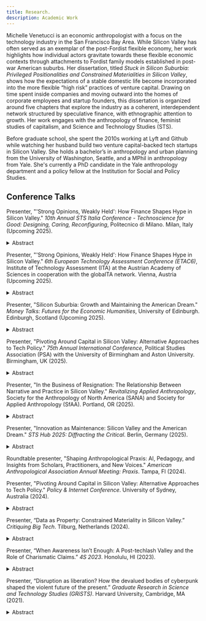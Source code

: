 ```yaml
---
title: Research.
description: Academic Work
---
```

<div class="negative-margin"></div>

Michelle Venetucci is an economic anthropologist with a focus on the technology industry in the San Francisco Bay Area. While Silicon Valley has often served as an exemplar of the post-Fordist flexible economy, her work highlights how individual actors gravitate towards these flexible economic contexts through attachments to Fordist family models established in post-war American suburbs. Her dissertation, titled _Stuck in Silicon Suburbia: Privileged Positionalities and Constrained Materialities in Silicon Valley_, shows how the expectations of a stable domestic life become incorporated into the more flexible “high risk” practices of venture capital. Drawing on time spent inside companies and moving outward into the homes of corporate employees and startup founders, this dissertation is organized around five chapters that explore the industry as a coherent, interdependent network structured by speculative finance, with ethnographic attention to growth. Her work engages with the anthropology of finance, feminist studies of capitalism, and Science and Technology Studies (STS).

Before graduate school, she spent the 2010s working at Lyft and Github while watching her husband build two venture capital-backed tech startups in Silicon Valley. She holds a bachelor’s in anthropology and urban planning from the University of Washington, Seattle, and a MPhil in anthropology from Yale. She's currently a PhD candidate in the Yale anthropology department and a policy fellow at the Institution for Social and Policy Studies.

## Conference Talks

Presenter, "'Strong Opinions, Weakly Held': How Finance Shapes Hype in Silicon Valley." _10th Annual STS Italia Conference - Technoscience for Good: Designing, Caring, Reconfiguring_, Politecnico di Milano. Milan, Italy (Upcoming 2025).

<details class="margin-bottom-lg">
<summary><span class="pointer text-xs">Abstract</span></summary>
<p class="text-xs">
Critical analyses of Silicon Valley often focus on the problem of ideology, deconstructing techno-utopian claims in an effort to address the harmful outcomes of corporate technology projects. As this focus on ideology can locate the problem within individuals and their beliefs, this paper instead directs analytic attention to the structural conditions through which these publicly circulating narratives are produced, exploring how centering analysis around institutionalized contexts can change our understanding of what drives industry behaviors. Using empirical examples from ethnographic research conducted in Silicon Valley between 2022 and 2024, I show how hyped claims are cultivated as a way to take action within the uncertainty of venture capital’s speculative financial models, representing weakly held beliefs that are subject to change in the face of shifting investor interest and market conditions. Given that the companies constituting “Big Tech” were all structured by venture capital from early stages, this paper starts with two seed-stage startups in the crypto and AI spaces, showing how founders frequently changed their narrative claims as they searched for a fit between their product strategy and a growth-oriented market that fits into shifting investor hype cycles. I then follow a third startup as they raised what is called a Series A round of funding, showing how investors made financial decisions based on a revenue chart that indicated product-market fit in a growth-oriented market. These examples demonstrate how industry actors at every level pivot around capital in order to survive, directed by structural conditions rather than ideologies about techno-utopian futures. For scholars who may hope to positively affect society with critical analysis, this paper highlights the importance of engaging with the constraints felt by so-called powerful actors in untangling how power structures continue to be reproduced in the face of critical inquiry.    
</p>
</details>

Presenter, "'Strong Opinions, Weakly Held': How Finance Shapes Hype in Silicon Valley." _6th European Technology Assessment Conference (ETAC6)_, Institute of Technology Assessment (ITA) at the Austrian Academy of Sciences in cooperation with the globalTA network. Vienna, Austria (Upcoming 2025).

<details class="margin-bottom-lg">
<summary><span class="pointer text-xs">Abstract</span></summary>
<p class="text-xs">
Critical analyses of Silicon Valley often focus on the problem of ideology, deconstructing techno-utopian claims in an effort to address the harmful outcomes of corporate technology projects. As this focus on ideology can locate the problem within individuals and their beliefs, this paper instead directs analytic attention to the structural conditions through which these publicly circulating narratives are produced, exploring how centering analysis around institutionalized contexts can change our understanding of what drives industry behaviors. Using empirical examples from ethnographic research conducted in Silicon Valley between 2022 and 2024, I show how hyped claims are cultivated as a way to take action within the uncertainty of venture capital’s speculative financial models, representing weakly held beliefs that are subject to change in the face of shifting investor interest and market conditions. For scholars who may hope to positively affect society with critical analysis, this paper highlights the importance of engaging with the constraints felt by so-called powerful actors in untangling how power structures continue to be reproduced in the face of critical inquiry.    
</p>
</details>

Presenter, "Silicon Suburbia: Growth and Maintaining the American Dream." _Money Talks: Futures for the Economic Humanities_, University of Edinburgh. Edinburgh, Scotland (Upcoming 2025).

<details class="margin-bottom-lg">
<summary><span class="pointer text-xs">Abstract</span></summary>
<p class="text-xs">
Silicon Valley has often served as an exemplar of the post-Fordist flexible economy, both in championing new corporate practices and in enabling a broader adoption of flexibilization through the production of new technologies. As anthropologists have highlighted how the economic and social are co-constituted, depictions of industry actors as dedicated to new entrepreneurial subjectivities and risk-taking behaviors reinforce this idea of new forms of capitalist practice that reconfigure social and domestic life. And yet, Silicon Valley has continually reproduced structural inequalities, revealing continuities with socialities past rather than new horizons of possibility. This paper interrogates how cross-generational hauntings shape the expansionary impulses of Silicon Valley, engaging with the suburban infrastructure that birthed the industry and the Fordist middle class practices of the tech workforce. By ethnographically tracing how risk averse aspirations for stable domestic life undergird flexible economic scale projects, I show how the industry’s global expansion is reproduced through local familial attachments to more modest economic growth. As workplace subjectivities are shaped by newer economic models as well as familial practices grounded in histories of westward expansion, this paper illustrates how future-focused regimes of flexible accumulation in Silicon Valley are facilitated by domestic contexts that stretch back across generations.    
</p>
</details>

Presenter, "Pivoting Around Capital in Silicon Valley: Alternative Approaches to Tech Policy." _75th Annual International Conference_, Political Studies Association (PSA) with the University of Birmingham and Aston University. Birmingham, UK (2025).

<details class="margin-bottom-lg">
<summary><span class="pointer text-xs">Abstract</span></summary>
<p class="text-xs">
Many approaches to tech policy scramble to address new company products, technological innovations, and corporate scandals. In the 2010s, the U.S. government responded to the Cambridge Analytica data scandal by organizing inquiries into Facebook’s privacy practices, while scholars produced work aimed at uncovering bias in algorithms, social media’s impacts on sociality, and labor abuses on digital platforms. But as the influence of Big Tech continues to expand despite these investigations and new hype around AI has produced inquiries into AI-specific policies, this paper asks: is this approach of tech-specific critique and policy the best strategy for broad-scale change? Using empirical examples from ethnographic research conducted in Silicon Valley between 2022 and 2024, this paper explores the foundational role of venture capital financing in shaping corporate decision-making and outcomes across the industry. As speculative financial models create the incentives for hyper growth-oriented corporate strategies, these financial structures connect Silicon Valley to much wider processes of financialization that contribute to increasing inequality and the consolidation of wealth on a global scale. I draw on participant observation at tech companies in San Francisco to trace how finance capital shapes the inner-workings of corporate strategies rather than tech-specific policy or technical considerations. This ethnographic analysis demonstrates how industry actors pivot around capital in order to survive, directed by structural conditions rather than technology-related motivations. While focusing on the external impacts of corporate products generates the stakes of critical research, this paper advocates for studying the inner-workings of the industry in order to better identify the root causes of harmful externalities. It may be that the best approach to “good internet policy” doesn’t direct attention towards information technology or digital platforms at all, but rather addresses the underlying financial systems that consolidate wealth and continue to shape the direction of corporate products.   
</p>
</details>

Presenter, "In the Business of Resignation: The Relationship Between Narrative and Practice in Silicon Valley." _Revitalizing Applied Anthropology_, Society for the Anthropology of North America (SANA) and Society for Applied Anthropology (SfAA). Portland, OR (2025).

<details class="margin-bottom-lg">
<summary><span class="pointer text-xs">Abstract</span></summary>
<p class="text-xs">
Do shifting narratives of work allow for broader changes in processes of capitalism? In the wake of the COVID-19 pandemic that shook up the practices of work across society, Silicon Valley-created technologies allowed many people to continue working while being quarantined at home. As this moment of global crisis shook up established norms around work, Silicon Valley’s own work cultures were doubly hit by these work from home contexts following years of sustained critique known as the techlash. Following Peter Benson and Stuart Kirsch’s (2010) call to examine the functioning of power through looking at how corporations respond to crisis and critique, this paper utilizes ethnographic work conducted in the aftermath of the techlash to explore how industry workers started changing their relationship to work. While the techlash succeeded in shifting the emotional habitus of industry workers, a subsequent collapse of techlash-inspired strategies for change manifested through resigned solidarities with capitalist interests, providing a productive space through which to understand how capitalist actions are negotiated. Looking at the mechanisms through which shifting sentiments about work were re-absorbed into corporate projects, I highlight how diverse sentiments and contradictory desires expressed by industry actors converge towards the same ends.  
</p>
</details>

Presenter, "Innovation as Maintenance: Silicon Valley and the American Dream." _STS Hub 2025: Diffracting the Critical_. Berlin, Germany (2025). 

<details class="margin-bottom-lg">
<summary><span class="pointer text-xs">Abstract</span></summary>
<p class="text-xs">
STS scholars have often separated concepts of maintenance and innovation, offering maintenance practices as an alternative to the tech industry’s visible commitment to innovation. And yet, instead of producing ruptures and changes in foundational aspects of society as promised by innovation discourse, Silicon Valley’s products have leveraged and entrenched existing structures of power, acting as a practice of social maintenance as they’ve been increasingly used to optimize financial interests. This paper proposes thinking about tech corporations in Silicon Valley as inflammable objects, with the push for innovation grounded in desires to maintain the American Dream. Building on Annemarie Mol and John Law’s notion of “mutable mobiles” that are characterized by variability without losing their identity, this ethnographic project follows innovation discourse into the industry’s center, looking at how volatile startup projects and discourse about different futures continually solidify into maintaining existing structures of power. Using a diffractive analysis to navigate between explosive critiques of corporate harms and the sleepy suburbs that shape the everyday life of corporate employees, these tensions expose how the harms of Big Tech are entangled with more widespread contexts of chronic inflammation, informing pathways to addressing seemingly acute problems that fade into chronic conditions.
</p>
</details>

Roundtable presenter, "Shaping Anthropological Praxis: AI, Pedagogy, and Insights from Scholars, Practitioners, and New Voices." _American Anthropological Association Annual Meeting: Praxis_. Tampa, Fl (2024). 

Presenter, "Pivoting Around Capital in Silicon Valley: Alternative Approaches to Tech Policy." _Policy & Internet Conference_. University of Sydney, Australia (2024). 

<details class="margin-bottom-lg">
<summary><span class="pointer text-xs">Abstract</span></summary>
<p class="text-xs">
Many approaches to tech policy scramble to address new company products, technological innovations, and corporate scandals. In the 2010s, the U.S. government responded to the Cambridge Analytica data scandal by organizing inquiries into Facebook’s privacy practices, while scholars produced work aimed at uncovering bias in algorithms, social media’s impacts on sociality, and labor abuses on digital platforms. But as the influence of Big Tech continues to expand despite these investigations and new hype around AI has produced inquiries into AI-specific policies, this paper asks: is this approach of tech-specific critique and policy the best strategy for broad-scale change? Using empirical examples from ethnographic research conducted in Silicon Valley between 2022 and 2024, this paper explores the foundational role of venture capital financing in shaping corporate decision-making and outcomes across the industry. As speculative financial models create the incentives for hyper growth-oriented corporate strategies, these financial structures connect Silicon Valley to much wider processes of financialization that contribute to increasing inequality and the consolidation of wealth on a global scale. I draw on participant observation at a data analytics company in San Francisco to trace how finance capital shapes the inner-workings of corporate strategies rather than tech-specific policy or technical considerations. This ethnographic analysis demonstrates how industry actors pivot around capital in order to survive, directed by structural conditions rather than technology-related motivations. While focusing on the external impacts of corporate products generates the stakes of critical research, this paper advocates for studying the inner-workings of the industry in order to better identify the root causes of harmful externalities. It may be that the best approach to “good internet policy” doesn’t direct attention towards information technology or digital platforms at all, but rather addresses the underlying financial systems that consolidate wealth and continue to shape the direction of corporate products.
</p>
</details>

Presenter, “Data as Property: Constrained Materiality in Silicon Valley.” _Critiquing Big Tech_. Tilburg, Netherlands (2024).

<details class="margin-bottom-lg">
<summary><span class="pointer text-xs">Abstract</span></summary>
<p class="text-xs">  
This ethnographic project examines a post-techlash Silicon Valley through two, interconnected scales—the worker and the corporation—examining how material dependencies and economic relations at the level of the worker enact reinforcing logics that reproduce corporate projects. Building on scholarship that connects the industry’s contemporary data collection practices to the property logics developed through histories of settler colonialism (Barbrook & Cameron, 1996; Couldry & Mejias,  2019; Zuboff, 2018), this project follows property as a foundational relation that shapes the structure of corporate technology platforms and their extractive outputs. At the level of the worker, I spent time in the homes and thirdspaces of corporate employees to trace how the property expectations of nuclear families and home ownership motivate and normalize their participation in corporate data practices. At the corporate level, I draw on participant observation at a data analytics company in San Francisco to trace how extractive data collection is transformed into mundane corporate tasks that defy critical engagement in the corporate context. This project draws together these two scales to point towards property as a foundational aspect of maintaining relational structures of inequality, offering a new locus for addressing the harms of Big Tech.
</p>
</details>

Presenter, “When Awareness Isn’t Enough: A Post-techlash Valley and the Role of Charismatic Claims.” _4S 2023_. Honolulu, HI (2023).

<details class="margin-bottom-lg">
<summary><span class="pointer text-xs">Abstract</span></summary>
<p class="text-xs">
UX roles have been increasingly integrated into the corporate development of new technologies in Silicon Valley over the past few decades, with practitioners often utilizing terms like “human-centered” and appealing to humanistic concerns to characterize their work. Companies have also adopted humanistic language, which shows up in IPO documents, public marketing campaigns, and career landing pages for highly compensated roles (Facebook, Inc. 2013; Facebook, Inc. 2019; Google, Inc. 2004; Lyft, Inc. 2021). Critical academic work has deconstructed these claims of humanistic benefits and shown how language about human-centered practices helps redirect political contestation into projects of corporation expansion, and since 2018 the industry has undergone a public reckoning with its role in the production of harm related to the widespread adoption of corporate tech products (Irani 2019; Zuboff 2019; Benjamin 2019; Eubanks 2018). Given this critical academic work as well as public awareness of harms connected to corporate products stemming from Silicon Valley activities, this paper utilizes ethnographic work in the San Francisco Bay Area conducted in the aftermath of the techlash to explore how highly paid actors narrate and understand their ongoing participation in an industry connected to these critiques. By examining the lived experience of life in the bay area and corporate work, this paper offers preliminary thoughts about the limitations of awareness-only campaigns to create lasting change in light of broad, entrenched structures of power, and utilizes ethnographic observations of contemporary tech work in the bay area as a jumping off point for discussing alternative paths forward.
</p>
</details>

Presenter, “Disruption as liberation? How the devalued bodies of cyberpunk shaped the violent future of the present.” _Graduate Research in Science and Technology Studies (GRiSTS)_. Harvard University, Cambridge, MA (2021).

<details class="margin-bottom-lg">
<summary><span class="pointer text-xs">Abstract</span></summary>
<p class="text-xs">
In the 1980s, the literary genre “cyberpunk” became an inspirational touchstone for the newly collected technological workers of Silicon Valley. Fictional stories of networked existence promised a future in which fleshy bodies and all of their problems were transcended, mapping a path to liberation through interfacing with cyberspace technologies that leave the body behind. As fictional console cowboys who used technology to disrupt their attachments to bodily constraints and resist oppressive regimes became an aspirational model for self-described technologists, Silicon Valley workers came to understand their practices of disruption—applied to everything from bodies to business models—as core to the liberatory futures promised by new technologies. Disruption practices, however, have manifested as a cultivator of harm without accountability, perpetuated through imagining bodies as homogeneous objects that can and ought to be transcended. After tracing how key disability histories in the 20th century were obscured by cyberpunk narratives of technological cures, this paper will explore how a cyberpunk disdain for bodies made its way into Silicon Valley and became foundational to the global expansion of new technologies in the 21st century. In weaving together disability studies and STS, this paper looks at how Silicon Valley’s liberatory narratives are situated at the core of how harm has been mechanized and scaled up to global dimensions.

By looking at how Silicon Valley discourses about the social benefits of technological intervention draws from the justifications for medical interventionist approaches to disability, this paper argues that the spread of Silicon Valley technologies relies on ableist approaches to solving social problems and that peripheralizing disability perspectives contributes to the ongoing threat to bodies perpetuated by new technologies. By cripping the industry’s history and humanitarian claims, this paper draws on a politics of crip futurity to both unravel how a Silicon Valley imaginary about liberatory futures led to bodily violence and asks how this can problematize our understanding of the role of science and technology in a politics of recovery and building better futures in the wake of the current global pandemic.
</p>
</details>
